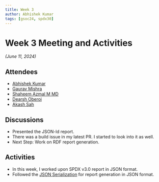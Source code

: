 ```yaml
---
title: Week 3
author: Abhishek Kumar
tags: [gsoc24, spdx30]
---
```

<!--
SPDX-License-Identifier: CC-BY-SA-4.0
SPDX-FileCopyrightText: 2024 Abhishek Kumar <akumar17871@gmail.com>
-->

# Week 3 Meeting and Activities

_(June 11, 2024)_

## Attendees

* [Abhishek Kumar](https://github.com/abhi-kumar17871)
* [Gaurav Mishra](https://github.com/GMishx)
* [Shaheem Azmal M MD](https://github.com/shaheemazmalmmd)
* [Dearsh Oberoi](https://github.com/deo002)
* [Akash Sah](https://github.com/Akashsah2003)

## Discussions

* Presented the JSON-ld report.
* There was a build issue in my latest PR. I started to look into it as well.
* Next Step: Work on RDF report generation.

## Activities

* In this week, I worked upon SPDX v3.0 report in JSON format.
* Followed the [JSON Serialization](https://github.com/spdx/spdx-3-model/blob/main/serialization/json.md) for report generation in JSON format. 